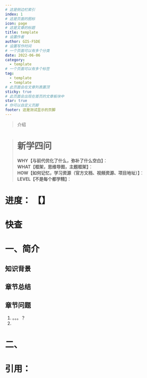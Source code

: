 ```yaml
---
# 这是侧边栏索引
index: 1
# 这是页面的图标
icon: page
# 这是文章的标题
title: template
# 设置作者
author: GIS-FSDE
# 设置写作时间
# 一个页面可以有多个分类
date: 2022-06-06
category:
  - template
# 一个页面可以有多个标签
tag:
  - template
  - template
# 此页面会在文章列表置顶
sticky: true
# 此页面会出现在首页的文章板块中
star: true
# 你可以自定义页脚
footer: 这是测试显示的页脚
---
```


> 介绍

<!-- more -->

> # 新学四问
>
> **WHY【与前代优化了什么，弥补了什么空白】**：  
> **WHAT【框架，思维导图，主题框架】**：  
> **HOW【如何记忆，学习资源（官方文档、视频资源、项目地址）】**：  
> **LEVEL【不是每个都学精】**：
<!-- index: 2
icon: markdown
title: template
category:
  - template
tag:
  - template


shortTitle: "template"
description: "template"
author: "template"
isOriginal: true
date: "2022-6-6"
sticky: true
star: 1
article: true
timeline: true
image: ""
banner: ""

breadcrumb: true
breadcrumbIcon: true
headerDepth: 2
comment: true
lastUpdated: true
editLink: true
contributors: true
copyright: true
backToTop: true
copy.disableCopy: true
copy.disableSelection: true -->
# 进度： 【】

# 快查

# 一、简介

## 知识背景

## 章节总结

## 章节问题

1. 。。。？
2. 



# 二、

# 引用：



